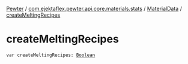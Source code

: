 [Pewter](../../index.md) / [com.ejektaflex.pewter.api.core.materials.stats](../index.md) / [MaterialData](index.md) / [createMeltingRecipes](./create-melting-recipes.md)

# createMeltingRecipes

`var createMeltingRecipes: `[`Boolean`](https://kotlinlang.org/api/latest/jvm/stdlib/kotlin/-boolean/index.html)